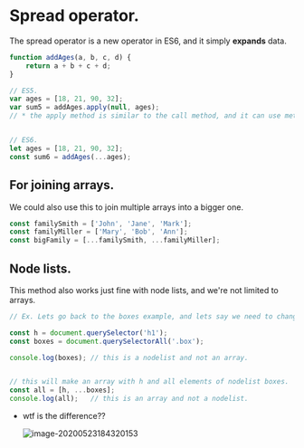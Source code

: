 # Spread operator.

The spread operator is a new operator in ES6, and it simply **expands** data.

```js
function addAges(a, b, c, d) {
    return a + b + c + d;
}

// ES5.
var ages = [18, 21, 90, 32];
var sum5 = addAges.apply(null, ages);
// * the apply method is similar to the call method, and it can use methods of a certain object on other objects. There are many ways we could do this, but we hadn't used apply much.


// ES6.
let ages = [18, 21, 90, 32];
const sum6 = addAges(...ages);
```





## For joining arrays.

We could also use this to join multiple arrays into a bigger one.

```js
const familySmith = ['John', 'Jane', 'Mark'];
const familyMiller = ['Mary', 'Bob', 'Ann'];
const bigFamily = [...familySmith, ...familyMiller];
```





## Node lists.

This method also works just fine with node lists, and we're not limited to arrays.

```js
// Ex. Lets go back to the boxes example, and lets say we need to change the font color of the header and all the text in the boxes to purple...

const h = document.querySelector('h1');
const boxes = document.querySelectorAll('.box');

console.log(boxes); // this is a nodelist and not an array.


// this will make an array with h and all elements of nodelist boxes.
const all = [h, ...boxes];
console.log(all);   // this is an array and not a nodelist.


```





*   wtf is the difference??

    ![image-20200523184320153](C:\Users\subra\Documents\Notes\ES6\spread.assets\image-20200523184320153.png)

